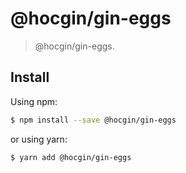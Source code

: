 # @hocgin/gin-eggs

> @hocgin/gin-eggs.


## Install

Using npm:

```bash
$ npm install --save @hocgin/gin-eggs
```

or using yarn:

```bash
$ yarn add @hocgin/gin-eggs
```

